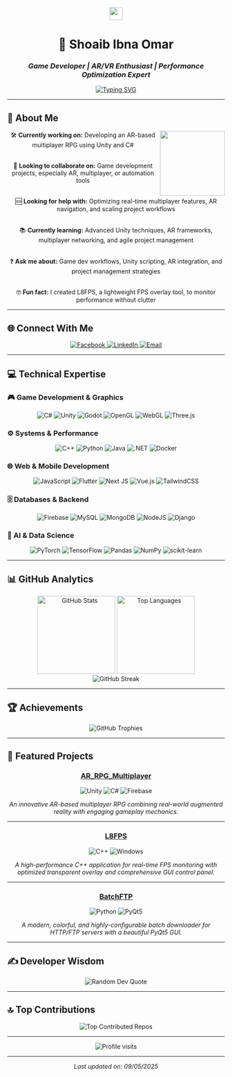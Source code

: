 <div align="center">
  <img src="https://raw.githubusercontent.com/MartinHeinz/MartinHeinz/master/wave.gif" width="30px">
  
  # 💫 Shoaib Ibna Omar
  
  ### *Game Developer | AR/VR Enthusiast | Performance Optimization Expert*
  
  [![Typing SVG](https://readme-typing-svg.herokuapp.com?font=Fira+Code&size=25&pause=1000&color=57F287&width=435&lines=Creating+immersive+experiences;Optimizing+performance;Building+the+future+of+gaming)](https://git.io/typing-svg)
</div>

---

## 🌟 About Me

<div align="center">
  <img src="https://media.giphy.com/media/L1R1tvI9svkIWwpVYr/giphy.gif" width="150" align="right">
  
  🛠 **Currently working on:** Developing an AR-based multiplayer RPG using Unity and C#<br><br>
  
  🤝 **Looking to collaborate on:** Game development projects, especially AR, multiplayer, or automation tools<br><br>
  
  🆘 **Looking for help with:** Optimizing real-time multiplayer features, AR navigation, and scaling project workflows<br><br>
  
  📚 **Currently learning:** Advanced Unity techniques, AR frameworks, multiplayer networking, and agile project management<br><br>
  
  ❓ **Ask me about:** Game dev workflows, Unity scripting, AR integration, and project management strategies<br><br>
  
  🤓 **Fun fact:** I created L8FPS, a lightweight FPS overlay tool, to monitor performance without clutter
</div>

---

## 🌐 Connect With Me

<div align="center">
  <a href="https://www.facebook.com/farabi.farabi.731" target="_blank">
    <img src="https://img.shields.io/badge/Facebook-%231877F2.svg?style=for-the-badge&logo=Facebook&logoColor=white" alt="Facebook">
  </a>
  <a href="https://www.linkedin.com/in/shoaibibnaomar/" target="_blank">
    <img src="https://img.shields.io/badge/LinkedIn-%230077B5.svg?style=for-the-badge&logo=linkedin&logoColor=white" alt="LinkedIn">
  </a>
  <a href="mailto:omar22205101393@diu.edu.bd" target="_blank">
    <img src="https://img.shields.io/badge/Email-D14836?style=for-the-badge&logo=gmail&logoColor=white" alt="Email">
  </a>
</div>

---

## 💻 Technical Expertise

### 🎮 Game Development & Graphics
<div align="center">
  <img src="https://img.shields.io/badge/c%23-%23239120.svg?style=for-the-badge&logo=csharp&logoColor=white" alt="C#">
  <img src="https://img.shields.io/badge/unity-%23000000.svg?style=for-the-badge&logo=unity&logoColor=white" alt="Unity">
  <img src="https://img.shields.io/badge/GODOT-%23FFFFFF.svg?style=for-the-badge&logo=godot-engine" alt="Godot">
  <img src="https://img.shields.io/badge/OpenGL-white?style=for-the-badge&logo=OpenGL&logoColor=black" alt="OpenGL">
  <img src="https://img.shields.io/badge/WebGL-990000?style=for-the-badge&logo=webgl&logoColor=white" alt="WebGL">
  <img src="https://img.shields.io/badge/Three.js-black?style=for-the-badge&logo=three.js&logoColor=white" alt="Three.js">
</div>

### ⚙️ Systems & Performance
<div align="center">
  <img src="https://img.shields.io/badge/c++-%2300599C.svg?style=for-the-badge&logo=c%2B%2B&logoColor=white" alt="C++">
  <img src="https://img.shields.io/badge/python-3670A0?style=for-the-badge&logo=python&logoColor=ffdd54" alt="Python">
  <img src="https://img.shields.io/badge/java-%23ED8B00.svg?style=for-the-badge&logo=openjdk&logoColor=white" alt="Java">
  <img src="https://img.shields.io/badge/.NET-5C2D91?style=for-the-badge&logo=.net&logoColor=white" alt=".NET">
  <img src="https://img.shields.io/badge/docker-%230db7ed.svg?style=for-the-badge&logo=docker&logoColor=white" alt="Docker">
</div>

### 🌐 Web & Mobile Development
<div align="center">
  <img src="https://img.shields.io/badge/javascript-%23323330.svg?style=for-the-badge&logo=javascript&logoColor=%23F7DF1E" alt="JavaScript">
  <img src="https://img.shields.io/badge/Flutter-%2302569B.svg?style=for-the-badge&logo=Flutter&logoColor=white" alt="Flutter">
  <img src="https://img.shields.io/badge/Next-black?style=for-the-badge&logo=next.js&logoColor=white" alt="Next JS">
  <img src="https://img.shields.io/badge/vue.js-%2335495e.svg?style=for-the-badge&logo=vuedotjs&logoColor=%234FC08D" alt="Vue.js">
  <img src="https://img.shields.io/badge/tailwindcss-%2338B2AC.svg?style=for-the-badge&logo=tailwind-css&logoColor=white" alt="TailwindCSS">
</div>

### 🗄️ Databases & Backend
<div align="center">
  <img src="https://img.shields.io/badge/firebase-%23039BE5.svg?style=for-the-badge&logo=firebase" alt="Firebase">
  <img src="https://img.shields.io/badge/mysql-4479A1.svg?style=for-the-badge&logo=mysql&logoColor=white" alt="MySQL">
  <img src="https://img.shields.io/badge/MongoDB-%234ea94b.svg?style=for-the-badge&logo=mongodb&logoColor=white" alt="MongoDB">
  <img src="https://img.shields.io/badge/Node.js-6DA55F?style=for-the-badge&logo=node.js&logoColor=white" alt="NodeJS">
  <img src="https://img.shields.io/badge/Django-%23092E20.svg?style=for-the-badge&logo=django&logoColor=white" alt="Django">
</div>

### 🤖 AI & Data Science
<div align="center">
  <img src="https://img.shields.io/badge/PyTorch-%23EE4C2C.svg?style=for-the-badge&logo=PyTorch&logoColor=white" alt="PyTorch">
  <img src="https://img.shields.io/badge/TensorFlow-%23FF6F00.svg?style=for-the-badge&logo=TensorFlow&logoColor=white" alt="TensorFlow">
  <img src="https://img.shields.io/badge/pandas-%23150458.svg?style=for-the-badge&logo=pandas&logoColor=white" alt="Pandas">
  <img src="https://img.shields.io/badge/numpy-%23013243.svg?style=for-the-badge&logo=numpy&logoColor=white" alt="NumPy">
  <img src="https://img.shields.io/badge/scikit--learn-%23F7931E.svg?style=for-the-badge&logo=scikit-learn&logoColor=white" alt="scikit-learn">
</div>

---

## 📊 GitHub Analytics

<div align="center">
  <img height="180em" src="https://github-readme-stats.vercel.app/api?username=ShoaibVai&theme=dark&hide_border=false&include_all_commits=false&count_private=false" alt="GitHub Stats"/>
  <img height="180em" src="https://github-readme-stats.vercel.app/api/top-langs/?username=ShoaibVai&theme=dark&hide_border=false&include_all_commits=false&count_private=false&layout=compact" alt="Top Languages"/>
</div>

<div align="center">
  <img src="https://nirzak-streak-stats.vercel.app/?user=ShoaibVai&theme=dark&hide_border=false" alt="GitHub Streak"/>
</div>

---

## 🏆 Achievements

<div align="center">
  <img src="https://github-profile-trophy.vercel.app/?username=ShoaibVai&theme=radical&no-frame=false&no-bg=false&margin-w=4" alt="GitHub Trophies"/>
</div>

---

## 📝 Featured Projects

<div align="center">
  
  ### [AR_RPG_Multiplayer](https://github.com/ShoaibVai/AR_RPG_Multiplayer)
  <img src="https://img.shields.io/badge/Unity-2022.3.62f1-black?style=for-the-badge&logo=unity" alt="Unity">
  <img src="https://img.shields.io/badge/C%23-239120?style=for-the-badge&logo=csharp&logoColor=white" alt="C#">
  <img src="https://img.shields.io/badge/Firebase-FFCA28?style=for-the-badge&logo=firebase&logoColor=black" alt="Firebase">
  
  *An innovative AR-based multiplayer RPG combining real-world augmented reality with engaging gameplay mechanics.*
  
  ---
  
  ### [L8FPS](https://github.com/ShoaibVai/L8FPS)
  <img src="https://img.shields.io/badge/C%2B%2B-00599C?style=for-the-badge&logo=c%2B%2B&logoColor=white" alt="C++">
  <img src="https://img.shields.io/badge/Windows-0078D6?style=for-the-badge&logo=windows&logoColor=white" alt="Windows">
  
  *A high-performance C++ application for real-time FPS monitoring with optimized transparent overlay and comprehensive GUI control panel.*
  
  ---
  
  ### [BatchFTP](https://github.com/ShoaibVai/BatchFTP)
  <img src="https://img.shields.io/badge/Python-3776AB?style=for-the-badge&logo=python&logoColor=white" alt="Python">
  <img src="https://img.shields.io/badge/PyQt5-41CD52?style=for-the-badge&logo=qt&logoColor=white" alt="PyQt5">
  
  *A modern, colorful, and highly-configurable batch downloader for HTTP/FTP servers with a beautiful PyQt5 GUI.*
  
</div>

---

## ✍️ Developer Wisdom

<div align="center">
  <img src="https://quotes-github-readme.vercel.app/api?type=horizontal&theme=radical" alt="Random Dev Quote">
</div>

---

## 🔝 Top Contributions

<div align="center">
  <img src="https://github-contributor-stats.vercel.app/api?username=ShoaibVai&limit=5&theme=dark&combine_all_yearly_contributions=true" alt="Top Contributed Repos">
</div>

---

<div align="center">
  <img src="https://visitcount.itsvg.in/api?id=ShoaibVai&icon=0&color=0" alt="Profile visits">
  
  ---
  
  <i>Last updated on: 09/05/2025</i>
</div>